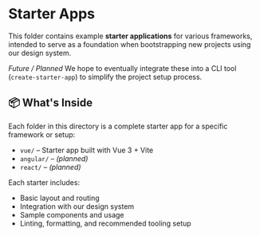 # Starter Apps

This folder contains example **starter applications** for various frameworks, intended to serve as a foundation when bootstrapping new projects using our design system. 

_Future / Planned_ We hope to eventually integrate these into a CLI tool (`create-starter-app`) to simplify the project setup process.

## 📦 What's Inside

Each folder in this directory is a complete starter app for a specific framework or setup:

- `vue/` – Starter app built with Vue 3 + Vite
- `angular/` – *(planned)*
- `react/` – *(planned)*

Each starter includes:

- Basic layout and routing
- Integration with our design system
- Sample components and usage
- Linting, formatting, and recommended tooling setup
